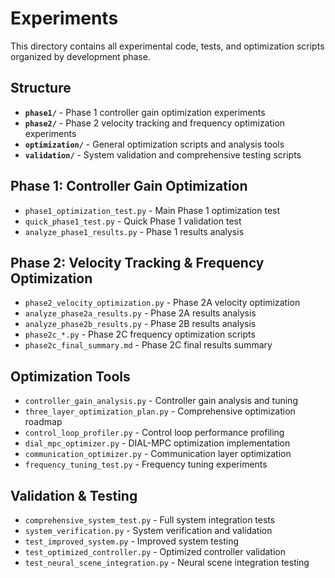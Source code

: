 # Experiments

This directory contains all experimental code, tests, and optimization scripts organized by development phase.

## Structure

- **`phase1/`** - Phase 1 controller gain optimization experiments
- **`phase2/`** - Phase 2 velocity tracking and frequency optimization experiments
- **`optimization/`** - General optimization scripts and analysis tools
- **`validation/`** - System validation and comprehensive testing scripts

## Phase 1: Controller Gain Optimization
- `phase1_optimization_test.py` - Main Phase 1 optimization test
- `quick_phase1_test.py` - Quick Phase 1 validation test
- `analyze_phase1_results.py` - Phase 1 results analysis

## Phase 2: Velocity Tracking & Frequency Optimization
- `phase2_velocity_optimization.py` - Phase 2A velocity optimization
- `analyze_phase2a_results.py` - Phase 2A results analysis
- `analyze_phase2b_results.py` - Phase 2B results analysis
- `phase2c_*.py` - Phase 2C frequency optimization scripts
- `phase2c_final_summary.md` - Phase 2C final results summary

## Optimization Tools
- `controller_gain_analysis.py` - Controller gain analysis and tuning
- `three_layer_optimization_plan.py` - Comprehensive optimization roadmap
- `control_loop_profiler.py` - Control loop performance profiling
- `dial_mpc_optimizer.py` - DIAL-MPC optimization implementation
- `communication_optimizer.py` - Communication layer optimization
- `frequency_tuning_test.py` - Frequency tuning experiments

## Validation & Testing
- `comprehensive_system_test.py` - Full system integration tests
- `system_verification.py` - System verification and validation
- `test_improved_system.py` - Improved system testing
- `test_optimized_controller.py` - Optimized controller validation
- `test_neural_scene_integration.py` - Neural scene integration testing
